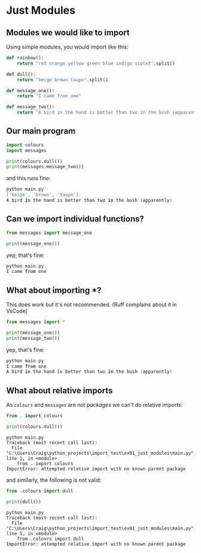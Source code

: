 # Just Modules

## Modules we would like to import
Using simple modules, you would import like this:
``` py title="colours.py"
def rainbow():
    return "red orange yellow green blue indigo violet".split()

def dull():
    return "beige brown taupe".split()
```

``` py title="messages.py"
def message_one():
    return "I came from one"

def message_two():
    return "A bird in the hand is better than two in the bush (apparently)"
```

## Our main program

``` py title="main.py" hl_lines="1 2"
import colours
import messages

print(colours.dull())
print(messages.message_two())

```

and this runs fine:
``` powershell
python main.py
['beige', 'brown', 'taupe']
A bird in the hand is better than two in the bush (apparently)
```

## Can we import individual functions?
``` py title="main.py" hl_lines="1"
from messages import message_one

print(message_one())
```

yep, that's fine:
``` powershell
python main.py
I came from one

```

## What about importing *?
This does work but it's not recommended. (Ruff complains about it in VsCode)
``` py title="main.py" hl_lines="1"
from messages import *

print(message_one())
print(message_two())
```

yep, that's fine:
``` powershell
python main.py
I came from one
A bird in the hand is better than two in the bush (apparently)

```

## What about relative imports
As `colours` and `messages` are not *packages* we can't do relative imports:
``` py title="main.py" hl_lines="1"
from . import colours

print(colours.dull())
```

``` powerscript
python main.py
Traceback (most recent call last):
  File "C:\Users\Craig\python_projects\import_test\ex01_just_modules\main.py", line 1, in <module>
    from . import colours
ImportError: attempted relative import with no known parent package
```

and similarly, the following is not valid:
``` py title="main.py" hl_lines="1"
from .colours import dull

print(dull())
```

``` powerscript
python main.py
Traceback (most recent call last):
  File "C:\Users\Craig\python_projects\import_test\ex01_just_modules\main.py", line 1, in <module>
    from .colours import dull
ImportError: attempted relative import with no known parent package
```
